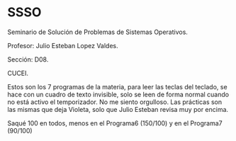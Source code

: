 # SSSO
Seminario de Solución de Problemas de Sistemas Operativos. 

Profesor: Julio Esteban Lopez Valdes. 

Sección: D08. 

CUCEI. 


Estos son los 7 programas de la materia, para leer las teclas del teclado, se hace con un cuadro de texto invisible, solo se leen de forma normal cuando no está activo el temporizador. No me siento orgulloso.
Las prácticas son las mismas que deja Violeta, solo que Julio Esteban revisa muy por encima.

Saqué 100 en todos, menos en el Programa6 (150/100) y en el Programa7 (90/100)

